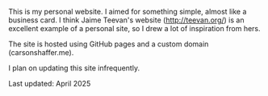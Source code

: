 This is my personal website. I aimed for something simple, almost like a business card. I think Jaime Teevan's website (http://teevan.org/) is an excellent example of a personal site, so I drew a lot of inspiration from hers.

The site is hosted using GitHub pages and a custom domain (carsonshaffer.me).

I plan on updating this site infrequently.

Last updated: April 2025

